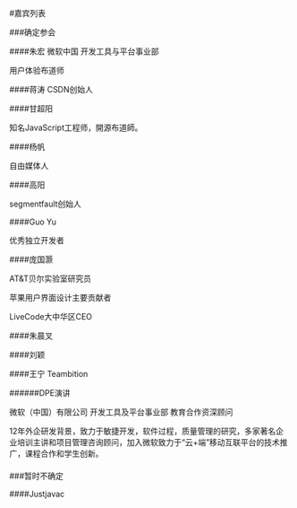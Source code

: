 #嘉宾列表

###确定参会

####朱宏
微软中国 开发工具与平台事业部

用户体验布道师

####蒋涛
CSDN创始人

####甘超阳

知名JavaScript工程师，開源布道師。

####杨帆

自由媒体人

####高阳

segmentfault创始人

####Guo Yu

优秀独立开发者

####庞国灏

AT&T贝尔实验室研究员

苹果用户界面设计主要贡献者

LiveCode大中华区CEO

####朱晨叉

####刘颖

####王宁
Teambition

######DPE演讲

微软（中国）有限公司 开发工具及平台事业部  教育合作资深顾问

12年外企研发背景，致力于敏捷开发，软件过程，质量管理的研究，多家著名企业培训主讲和项目管理咨询顾问，加入微软致力于“云+端”移动互联平台的技术推广，课程合作和学生创新。

####

###暂时不确定

####Justjavac
